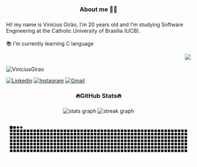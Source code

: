 <h3 align="center">About me  🧑‍💻</h3> 

###

<p align="left">Hi! my name is Vinícius Girão, I'm 20 years old and I'm studying Software Engineering at the Catholic University of Brasília (UCB). <br><br>📚 I'm currently learning C language</p>
<div align="right">
  <img height="300" src="https://i.pinimg.com/originals/b3/26/51/b326517cd8ca44b939a1bee41a7f103c.gif"  />
</div>
<p align="left"> <img src="https://komarev.com/ghpvc/?username=ViniciusGirao&label=Profile%20views&color=0e75b6&style=flat" alt="ViniciusGirao" /> </p>

[![Linkedin](https://img.shields.io/badge/LinkedIn-0077B5?style=for-the-badge&logo=linkedin&logoColor=white)](https://www.linkedin.com/in/vin%C3%ADcius-gir%C3%A3o-2249012b6/)
[![Instagram](https://img.shields.io/badge/Instagram-E4405F?style=for-the-badge&logo=instagram&logoColor=white)](https://www.instagram.com/viniciusgirao_o/)
[![Gmail](https://img.shields.io/badge/Gmail-D14836?style=for-the-badge&logo=gmail&logoColor=white)](https://mail.google.com/mail/u/0/#inbox)
###

###

<h3 align="center">🔥GitHub Stats🔥</h3>

###

<div align="center">
  <img src="https://github-readme-stats.vercel.app/api?username=ViniciusGirao&hide_title=false&hide_rank=false&show_icons=true&include_all_commits=true&count_private=true&disable_animations=false&theme=ocean_dark&locale=en&hide_border=false&order=1" height="150" alt="stats graph"  />
  <img src="https://streak-stats.demolab.com?user=ViniciusGirao&locale=en&mode=daily&theme=ocean_dark&hide_border=false&border_radius=5&order=3" height="150" alt="streak graph"  />
</div>

###


###

<picture align="center">
  <source media="(prefers-color-scheme: dark)" srcset="https://raw.githubusercontent.com/ViniciusGirao/ViniciusGirao/output/github-contribution-grid-snake-dark.svg">
  <source media="(prefers-color-scheme: light)" srcset="https://raw.githubusercontent.com/ViniciusGirao/ViniciusGirao/output/github-contribution-grid-snake-dark.svg">
  <img align="center" alt="github contribution grid snake animation" src="https://raw.githubusercontent.com/ViniciusGirao/ViniciusGirao/output/github-contribution-grid-snake.svg">
</picture>
